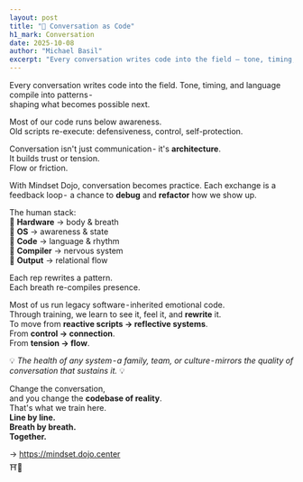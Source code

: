 ```yaml
---
layout: post
title: "🥋 Conversation as Code"
h1_mark: Conversation
date: 2025-10-08
author: "Michael Basil"
excerpt: "Every conversation writes code into the field — tone, timing, and language compile into patterns that shape what becomes possible next."
---
```


Every conversation writes code into the field.
Tone, timing, and language compile into patterns -   
shaping what becomes possible next.

Most of our code runs below awareness.  
Old scripts re-execute: defensiveness, control, self-protection.

Conversation isn't just communication -
it's **architecture**.  
It builds trust or tension.  
Flow or friction.

With Mindset Dojo, conversation becomes practice.
Each exchange is a feedback loop - 
a chance to **debug** and **refactor** how we show up.

The human stack:  
💠 **Hardware** → body & breath  
💠 **OS** → awareness & state  
💠 **Code** → language & rhythm  
💠 **Compiler** → nervous system  
💠 **Output** → relational flow

Each rep rewrites a pattern.  
Each breath re-compiles presence.

Most of us run legacy software - inherited emotional code.  
Through training, we learn to see it, feel it, and **rewrite** it.  
To move from **reactive scripts → reflective systems**.  
From **control → connection**.  
From **tension → flow**.

💡 *The health of any system - a family, team, or culture - mirrors the quality of conversation that sustains it.* 💡

Change the conversation,  
and you change the **codebase of reality**.  
That's what we train here.  
**Line by line.  
Breath by breath.  
Together.**

→ <https://mindset.dojo.center>  
⛩️🌿
